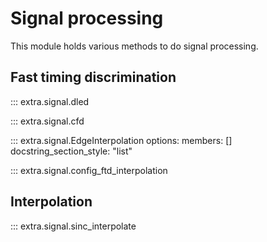 # Signal processing
This module holds various methods to do signal processing.


## Fast timing discrimination

::: extra.signal.dled

::: extra.signal.cfd

::: extra.signal.EdgeInterpolation
    options:
      members: []
      docstring_section_style: "list"

::: extra.signal.config_ftd_interpolation


## Interpolation

::: extra.signal.sinc_interpolate
